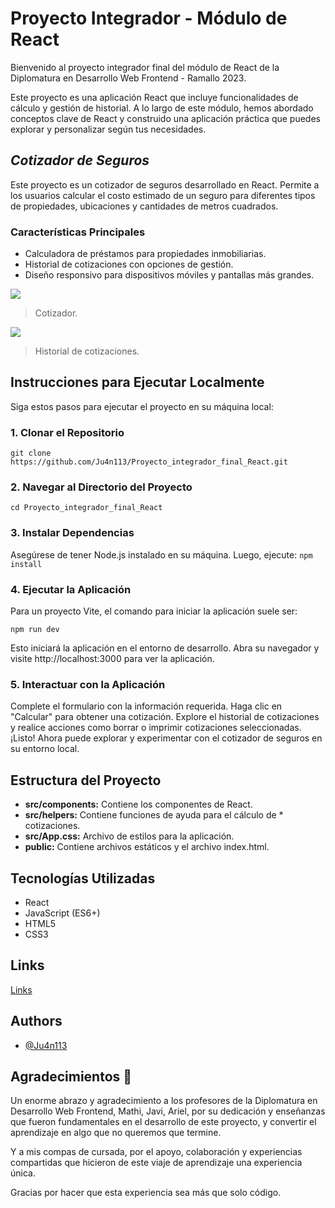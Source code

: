 
# Proyecto Integrador - Módulo de React

Bienvenido al proyecto integrador final del módulo de React de la Diplomatura en Desarrollo Web Frontend - Ramallo 2023.

Este proyecto es una aplicación React que incluye funcionalidades de cálculo y gestión de historial. A lo largo de este módulo, hemos abordado conceptos clave de React y construido una aplicación práctica que puedes explorar y personalizar según tus necesidades.

## *Cotizador de Seguros*
Este proyecto es un cotizador de seguros desarrollado en React. Permite a los usuarios calcular el costo estimado de un seguro para diferentes tipos de propiedades, ubicaciones y cantidades de metros cuadrados.

### Características Principales
* Calculadora de préstamos para propiedades inmobiliarias.
* Historial de cotizaciones con opciones de gestión.
* Diseño responsivo para dispositivos móviles y pantallas más grandes.

![](https://i.imgur.com/slCeYay.png)

> Cotizador.

![](https://i.imgur.com/KJWgioJ.png)

> Historial de cotizaciones.


## Instrucciones para Ejecutar Localmente

Siga estos pasos para ejecutar el proyecto en su máquina local:

### 1. Clonar el Repositorio
`git clone https://github.com/Ju4n113/Proyecto_integrador_final_React.git`

### 2. Navegar al Directorio del Proyecto
`cd Proyecto_integrador_final_React`

### 3.	Instalar Dependencias
Asegúrese de tener Node.js instalado en su máquina. Luego, ejecute:
`npm install`

### 4.	Ejecutar la Aplicación
Para un proyecto Vite, el comando para iniciar la aplicación suele ser:

`npm run dev`

Esto iniciará la aplicación en el entorno de desarrollo. Abra su navegador y visite http://localhost:3000 para ver la aplicación.

### 5. Interactuar con la Aplicación

Complete el formulario con la información requerida.
Haga clic en "Calcular" para obtener una cotización.
Explore el historial de cotizaciones y realice acciones como borrar o imprimir cotizaciones seleccionadas.
¡Listo! Ahora puede explorar y experimentar con el cotizador de seguros en su entorno local.

## Estructura del Proyecto
* **src/components:** Contiene los componentes de React.
* **src/helpers:** Contiene funciones de ayuda para el cálculo de * cotizaciones.
* **src/App.css:** Archivo de estilos para la aplicación.
* **public:** Contiene archivos estáticos y el archivo index.html.

## Tecnologías Utilizadas
* React
* JavaScript (ES6+)
* HTML5
* CSS3

## Links

[Links](https://ju4n113.github.io/Proyecto_integrador_final_React/)

## Authors

- [@Ju4n113](https://github.com/Ju4n113)


## Agradecimientos 🌟

Un enorme abrazo y agradecimiento a los profesores de la Diplomatura en Desarrollo Web Frontend,  Mathi, Javi, Ariel, por su dedicación y enseñanzas que fueron fundamentales en el desarrollo de este proyecto, y convertir el aprendizaje en algo que no queremos que termine.

Y a mis compas de cursada, por el apoyo, colaboración y experiencias compartidas que hicieron de este viaje de aprendizaje una experiencia única.

Gracias por hacer que esta experiencia sea más que solo código. 



